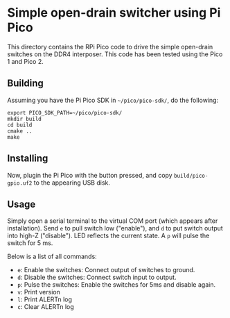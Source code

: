 # Simple open-drain switcher using Pi Pico

This directory contains the RPi Pico code to drive the simple open-drain switches on the DDR4 interposer. This code has been tested using the Pico 1 and Pico 2.

## Building

Assuming you have the Pi Pico SDK in `~/pico/pico-sdk/`, do the following:

```
export PICO_SDK_PATH=~/pico/pico-sdk/
mkdir build
cd build 
cmake ..
make
```

## Installing

Now, plugin the Pi Pico with the button pressed, and copy `build/pico-gpio.uf2` to the appearing USB disk.

## Usage

Simply open a serial terminal to the virtual COM port (which appears after installation). Send `e` to pull switch low ("enable"), and `d` to put switch output into high-Z ("disable"). LED reflects the current state. A `p` will pulse the switch for 5 ms.

Below is a list of all commands:
- `e`: Enable the switches: Connect output of switches to ground.
- `d`: Disable the switches: Connect switch input to output.
- `p`: Pulse the switches: Enable the switches for 5ms and disable again.
- `v`: Print version
- `l`: Print ALERTn log
- `c`: Clear ALERTn log
